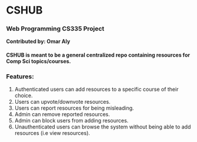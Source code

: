 # CSHUB

### Web Programming CS335 Project 
**Contributed by: Omar Aly**

#### CSHUB is meant to be a general centralized repo containing resources for Comp Sci topics/courses.

### Features:
1. Authenticated users can add resources to a specific course of their choice.
2. Users can upvote/downvote resources.
3. Users can report resources for being misleading.
4. Admin can remove reported resources.
5. Admin can block users from adding resources.
6. Unauthenticated users can browse the system without being able to add resources (i.e view resources).


